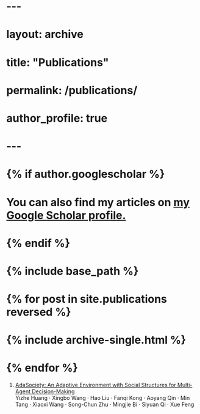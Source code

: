 
# ---
# layout: archive
# title: "Publications"
# permalink: /publications/
# author_profile: true
# ---

# {% if author.googlescholar %}
#  You can also find my articles on <u><a href="{{author.googlescholar}}">my Google Scholar profile</a>.</u>
# {% endif %}

# {% include base_path %}

# {% for post in site.publications reversed %}
#  {% include archive-single.html %}
# {% endfor %}

1. [AdaSociety: An Adaptive Environment with Social Structures for Multi-Agent Decision-Making](https://neurips.cc/virtual/2024/poster/97511)<br/>
   Yizhe Huang · Xingbo Wang · Hao Liu · Fanqi Kong · Aoyang Qin · Min Tang · Xiaoxi Wang · Song-Chun Zhu · Mingjie Bi · Siyuan Qi · Xue Feng

